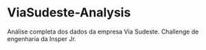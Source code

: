 # ViaSudeste-Analysis
Análise completa dos dados da empresa Via Sudeste. Challenge de engenharia da Insper Jr. 
